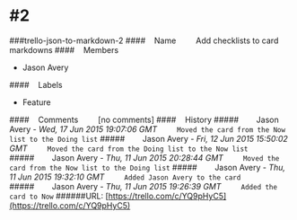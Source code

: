 # #2
###trello-json-to-markdown-2
####&nbsp;&nbsp;&nbsp;&nbsp;Name
&nbsp;&nbsp;&nbsp;&nbsp;&nbsp;&nbsp;&nbsp;&nbsp;Add checklists to card markdowns
####&nbsp;&nbsp;&nbsp;&nbsp;Members
* Jason Avery

####&nbsp;&nbsp;&nbsp;&nbsp;Labels
* Feature

####&nbsp;&nbsp;&nbsp;&nbsp;Comments
&nbsp;&nbsp;&nbsp;&nbsp;&nbsp;&nbsp;&nbsp;&nbsp;[no comments]
####&nbsp;&nbsp;&nbsp;&nbsp;History
#####&nbsp;&nbsp;&nbsp;&nbsp;&nbsp;&nbsp;&nbsp;&nbsp;Jason Avery - *Wed, 17 Jun 2015 19:07:06 GMT*
&nbsp;&nbsp;&nbsp;&nbsp;&nbsp;&nbsp;&nbsp;&nbsp;`
Moved the card from the Now list to the Doing list
`
#####&nbsp;&nbsp;&nbsp;&nbsp;&nbsp;&nbsp;&nbsp;&nbsp;Jason Avery - *Fri, 12 Jun 2015 15:50:02 GMT*
&nbsp;&nbsp;&nbsp;&nbsp;&nbsp;&nbsp;&nbsp;&nbsp;`
Moved the card from the Doing list to the Now list
`
#####&nbsp;&nbsp;&nbsp;&nbsp;&nbsp;&nbsp;&nbsp;&nbsp;Jason Avery - *Thu, 11 Jun 2015 20:28:44 GMT*
&nbsp;&nbsp;&nbsp;&nbsp;&nbsp;&nbsp;&nbsp;&nbsp;`
Moved the card from the Now list to the Doing list
`
#####&nbsp;&nbsp;&nbsp;&nbsp;&nbsp;&nbsp;&nbsp;&nbsp;Jason Avery - *Thu, 11 Jun 2015 19:32:10 GMT*
&nbsp;&nbsp;&nbsp;&nbsp;&nbsp;&nbsp;&nbsp;&nbsp;`
Added Jason Avery to the card
`
#####&nbsp;&nbsp;&nbsp;&nbsp;&nbsp;&nbsp;&nbsp;&nbsp;Jason Avery - *Thu, 11 Jun 2015 19:26:39 GMT*
&nbsp;&nbsp;&nbsp;&nbsp;&nbsp;&nbsp;&nbsp;&nbsp;`
Added the card to Now
`
######URL: [https://trello.com/c/YQ9pHyC5](https://trello.com/c/YQ9pHyC5)

